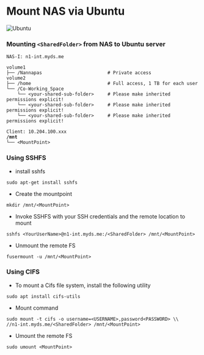 # Mount NAS via Ubuntu

![Ubuntu](https://seeklogo.com/images/U/ubuntu-logo-8FDEC6A07B-seeklogo.com.png)

### Mounting `<SharedFolder>` from NAS to Ubuntu server

```markup
NAS-I: n1-int.myds.me

volume1
├── /Nannapas                        # Private access
volume2
├── /home                            # Full access, 1 TB for each user
└── /Co-Working_Space
    └── <your-shared-sub-folder>     # Please make inherited permissions explicit!
    └── <your-shared-sub-folder>     # Please make inherited permissions explicit!
    └── <your-shared-sub-folder>     # Please make inherited permissions explicit!
```

<pre><code>Client: 10.204.100.xxx
<strong>/mnt
</strong>└── &#x3C;MountPoint></code></pre>

### Using SSHFS

* install sshfs

```
sudo apt-get install sshfs
```

* Create the mountpoint

```
mkdir /mnt/<MountPoint>
```

* Invoke SSHFS with your SSH credentials and the remote location to mount

```
sshfs <YourUserName>@n1-int.myds.me:/<SharedFolder> /mnt/<MountPoint>
```

* Unmount the remote FS

```
fusermount -u /mnt/<MountPoint>
```

### Using CIFS

* To mount a Cifs file system, install the following utility

```
sudo apt install cifs-utils
```

* Mount command

```
sudo mount -t cifs -o username=<USERNAME>,password<PASSWORD> \\
//n1-int.myds.me/<SharedFolder> /mnt/<MountPoint>
```

* Umount the remote FS

```
sudo umount <MountPoint>
```
